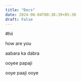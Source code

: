 ```yaml
---
title: "Docs"
date: 2024-06-04T00:38:39+05:30
draft: False
---
```


#hii

how are you


aabara ka dabra 

ooyee papaji


ooye paaji ooye